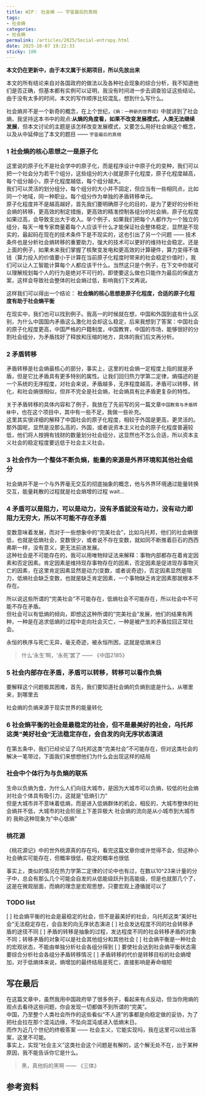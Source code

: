 ```yaml
---
title: WIP： 社会熵 —— 宇宙最后的真相
tags: 
- 社会熵
categories: 
- 社会熵
permalink: /articles/2025/Social-entropy.html
date: 2025-10-07 19:22:33
sticky: 100
---
```


**本文仍在更新中，由于本文属于长期项目，所以先放出来**

本文的所有结论来自对各国政府的做法以及各种社会现象的综合分析，我不知道他们是否正确，但基本都有实例可以证明，我没有时间进一步去调查验证这些结论。由于没有太多的时间，本文的写作顺序比较混乱，想到什么写什么。

社会熵并不是一个新奇的概念，在上个世纪，`《熵：一种新的世界观》`中就讲到了社会熵，我坚持这本书中的观点:**从熵的角度看，如果不改变发展模式，人类无法继续发展**，但本文讨论的主题是该怎样改变发展模式，又要怎么用好社会熵这个概念，以及从中延伸出了本文的题目 —— `宇宙最后的真相`

### 1 社会熵的核心思想之一是原子化

这里说的原子化不是社会学中的原子化，而是程序设计中原子化的变种，我们可以把一个社会分为若干个组分，这些组分的大小就是原子化程度，原子化程度越高，每个组分越小，原子化程度越低，每个组分越大。  
我们可以灵活的划分组分，每个组分的大小并不固定，但应当有一些相同点，比如同一个地域，同一种职业。每个组分作为单独的矛盾转移单元。  
原子化程度并不是越高越好，首先我们要明确原子化的目的，是为了更好的分析社会熵的转移，更高效的制定措施，更高效的精准控制各组分的社会熵，原子化程度如果过高，会导致支出大于收入。举个例子，如果我们把每个人都作为一个独立的组分，每天一堆专家商量着每个人应该干什么才能保证社会整体稳定，显然是不现实的，最起码在现在的技术条件下是不现实的，这也引出了另一个问题 —— 技术条件也是分析社会熵转移的重要助力，强大的技术可以更好的维持社会稳定。还是上面的例子，如果未来我们掌握了核聚变发电和更高效的计算硬件，算力变得不值钱（算力投入的价值要小于计算在当前原子化程度时带来的社会稳定价值时），我们可以让人工智能计算每个人都应该干什么。当然这只是个例子，在下文中你就可以理解规划每个人的行为是绝对不可行的，即使要这么做也只能作为最后的保底方案，这样会导致社会整体的社会熵过低，影响我们下文再说。  

这样我们可以得出一个结论： **社会熵的核心思想是原子化程度，合适的原子化程度有助于社会熵平衡**

在现实中，我们也可以找到例子。我高一的时候就在想，中国和外国到底有什么区别，为什么中国国内矛盾这么激化社会却这么稳定，后来我想到了答案：中国社会的原子化程度更高，中国严格的户籍制度，中国教育，中国的市场，能够很好的分割社会组分，为矛盾找好了释放和压缩的地方，具体的我们后文再分析。
<!-- TODO: -->
### 2 矛盾转移

矛盾转移是社会熵最核心的部分，事实上，这里的社会熵一定程度上指的就是矛盾，但是它比矛盾具有更多特别的属性。让我们回归热力学第二定律，熵描述的是一个系统的无序程度，对社会来说，矛盾越多，无序程度越高，矛盾可以转移，转化，和社会熵很相似，但并不完全是社会熵，社会熵具有比矛盾更复杂的特性。

关于矛盾转移的具体内容和了例子，我放在了先前写的另一篇文章`中国教育与矛盾转移`中，也在这个项目中，其中有一些不足，我做一些补充。  
这里其实很详细的解释了中国社会的原子化程度，相较于外国是更高，更灵活的。  
那外国呢，显然是没那么高的，外国，或者说资本主义社会的原子化程度普遍较低，他们将人按拥有钱财的数量划分社会组分，这显然也不怎么合适，所以资本主义社会的稳定程度要远低于社会主义社会。  

### 3 社会作为一个整体不断负熵，能量的来源是外界环境和其他社会组分

社会熵并不是一个与外界毫无交互的彻底抽象的概念，他与外界环境通过能量转换交互，能量耗散的过程就是社会熵增的过程
wait...

### 4 矛盾可以是阻力，可以是动力，没有矛盾就没有动力，没有动力即阻力无穷大，所以不可能不存在矛盾

变数意味着发展，而对于一些想象中的“完美社会”，比如乌托邦，他们的社会熵很低，也就是低熵社会，变数很少，或者说不存在变数，就如同不断推着巨石的西西弗斯一样，没有意义，更无法前进发展。  
这种社会是不可能存在的，我可以用唯物辩证法来解释：事物内部都存在着肯定因素和否定因素。肯定因素是维持现存事物存在的因素，否定因素是促进现存事物灭亡的因素，在这里肯定因素显然是动力(变数，或者说奇迹)，否定因素显然是阻力，低熵社会缺乏变数，也就是缺乏肯定因素，一个事物缺乏肯定因素那就根本不存在。  

所以说这些所谓的“完美社会”不可能存在，低熵社会不可能存在，所以社会中不可能不存在矛盾。  
但社会可以有低熵的倾向，即想这这种所谓的“完美社会”发展，他们的结果有两种，一种是在追求低熵的过程中走向社会灭亡，一种是被产生的矛盾拉回正常社会。

永恒的秩序与死亡无异，毫无奇迹，被永恒所困，这就是低熵末日
> 什么‘永生’啊，‘永死’罢了 —— 《中国2185》

### 5 社会内部存在矛盾，矛盾可以转移，转移可以看作负熵

要解释这个问题极其困难，首先，我们要知道社会熵的负熵到底是什么，从哪里来，到哪里去  

社会熵的负熵来源于现实世界的能量转化
<!-- 求知过程是人类认知系统的一种活动，它需要能量输入（如大脑活动需要消耗能量）和信息输入（从环境中获取知识） -->
<!-- 负熵的意思是系统有序程度的增加。在一个封闭系统中，熵总是趋向于增加，这意味着系统的混乱程度和无序状态会增大。然而，在某些情况下，特别是当系统受到外部控制或干预时，其熵可能会减少，这种情况下的熵变被称为负熵 -->
<!-- 社会熵与物理能量不是"互相转化"的关系，而是社会系统通过消耗物理能量来获取"负熵流"，从而实现有序化。-->
<!-- 社会系统通过消耗物理能量获取负熵流，学生阶层作为社会系统的重要组分，通过接受教育（负熵流）来维持自身有序状态，当他们获得足够的负熵流后，可以转化为社会系统的负熵源，为社会系统提供新的有序性 -->
<!-- "在远离平衡状态的情况下，处于开放型复杂系统的烃源岩，通过粘土矿物晶体层间吸附物之间的物质交换和能量交换，引发'负熵-自组织'的周期振荡"。 -->

### 6 社会熵平衡的社会是最稳定的社会，但不是最美好的社会，乌托邦这类“美好社会“无法稳定存在，会自发的向无序状态演进

在第五条中，我们已经论证了乌托邦这类“完美社会”不可能存在，但对这类社会的解决一笔带过，下面我们来想想他们为什么会出现这样的结局
<!-- TODO: -->

### 社会中个体行为与负熵的联系

生命以负熵为食，为什么人们向往大城市，是因为大城市可以负熵，较低的社会熵对社会个体具有吸引力，这就是"低熵引力"  
但是大城市并不意味着低熵，而是进入低熵群体的机会，相反的，大城市整体的社会熵并不低，大城市的社会阶层上下差异极大
社会熵的流向是从小城市到大城市的
我称这种现象为"中心低熵"
<!-- 负熵为动力(?) -->
<!-- 熵不平衡-社会资源不平衡 -->
<!-- 分区策略->效率高 -->
<!-- 宏观>微观 -->
<!-- 稳定+高效 -->

### 桃花源

《桃花源记》中的世外桃源真的存在吗，看完这篇文章你或许觉得不会，但这种小社会确实可能存在，但概率很低，稳定的概率也很低  

事实上，类似的情况在热力学第二定律的讨论中也有过，在数以10^23来计量的分子中，总会有那么几个可能会自发的从低能级跃升到高能级，但是也就那几个了，这是在微观层面，而熵的理念是宏观思想，只要宏观上遵循就可以了  

### TODO list

[ ] 社会熵平衡的社会是最稳定的社会，但不是最美好的社会，乌托邦这类“美好社会“无法稳定存在，会自发的向无序状态演进
[ ] 社会发达程度不同的社会转移矛盾的途径不同
[ ] 矛盾的转移是抽象的过程，发达程度不同的社会转移矛盾的对象不同；转移矛盾的对象可以是社会其他组分和其他社会
[ ] 社会熵平衡是一种社会的宏观状态，不能由单独分析社会各组分得到
[ ] 要使社会达到社会熵平衡状态需要综合分析社会各组分矛盾转移情况
[ ] 矛盾转移的代价是转移目标的社会熵增加，对于低熵体来说，熵增加的最终结局是死亡，直接影响是寿命缩短
<!-- TODO:混沌边缘 -->

## 写在最后

在这篇文章中，虽然我用中国政府举了很多例子，看起来有点反动，但当你用熵的观点去看待这些问题，你会发现一切都做不到所谓的“完美”。  
中国，乃至整个人类社会所作的这些看似“不人道”的事都是向稳定做的妥协，为了把社会拉在那个混沌边缘，不坠向混沌或进入低熵末日。  
而作为近几个世纪的终极答案 —— 社会主义，它能实现吗，我在这里可以给出答案，这里不可能。  
事实上，实现“社会主义”这类社会这个问题是有解的，这个解无处不在，出于某种原因，我不能告诉你它是什么。

> 黑，真他妈的黑啊 —— 《三体》

## 参考资料

[^1]: [社会增熵与负熵社会](https://zhuanlan.zhihu.com/p/655367440)  
[^2]: [熵的社会学意义](https://ruanyifeng.com/blog/2013/04/entropy.html)
[^3]: [Population Density and Social Pathology](https://gwern.net/doc/sociology/1962-calhoun.pdf)
[^4]: [“老鼠乌托邦”——惊人的实验，令人沉默的沉思](https://zhuanlan.zhihu.com/p/328029286)
[^5]: [Escaping the Laboratory: The Rodent Experiments of John B. Calhoun & Their Cultural Influence](https://eprints.lse.ac.uk/22514/1/2308Ramadams.pdf)